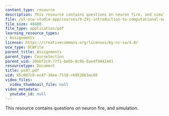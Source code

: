 ```yaml
---
content_type: resource
description: This resource contains questions on neuron fire, and simulation.
file: /ol-ocw-studio-app/courses/9-29j-introduction-to-computational-neuroscience-spring-2004/85c007c0ec4736ee7110c6953063ac69_ps07.pdf
file_size: 40488
file_type: application/pdf
learning_resource_types:
- Assignments
license: https://creativecommons.org/licenses/by-nc-sa/4.0/
ocw_type: OCWFile
parent_title: Assignments
parent_type: CourseSection
parent_uid: 20bbf2c9-77f1-bebb-8c9b-8aedf9842441
resourcetype: Document
title: ps07.pdf
uid: 85c007c0-ec47-36ee-7110-c6953063ac69
video_files:
  video_thumbnail_file: null
video_metadata:
  youtube_id: null
---
```

This resource contains questions on neuron fire, and simulation.